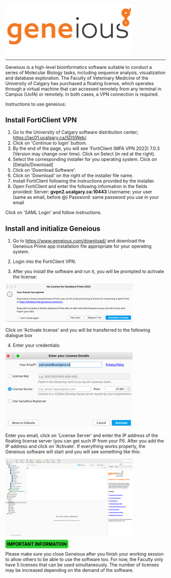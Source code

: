 
<img src="images/geneious_logo.png" alt="Geneious logo" width="400"/>

---
Geneious is a high-level bioinformatics software suitable to conduct a series of Molecular Biology tasks, including sequence analysis, visualization and database exploration.
The Faculty of Veterinary Medicine of the University of Calgary  has purchased a floating license, which operates through a virtual machine that can accessed remotely from any terminal in Campus (UofA) or remotely. In both cases, a VPN connection is required.

Instructions to use geneious:

## Install FortiClient VPN

1. Go to the University of Calgary software distribution center;  https://iac01.ucalgary.ca/SDSWeb/.
2. Click on 'Continue to login' buttom.
3. By the end of the page, you will see 'FortiClient (MFA VPN 2022) 7.0.3 (Version may change over time). Click on Select (in red at the right).
4. Select the corresponding installer for you operating system. Click on [Details/Download]
5. Click on 'Download Software'.
6. Click on 'Download' on the right of the installer file name.
7. Install FortiClient following the instructions provided by the installer.
8. Open FortiClient and enter the following information in the fields provided:
   Server: **gvpn2.ucalgary.ca:10443**
   Username: your user (same as email, before @)
   Password: same password you use in your email

Click on 'SAML Login' and follow instructions.   

## Install and initialize Geneious

1. Go to https://www.geneious.com/download/ and download the Geneious Prime app installation file appropriate for your operating system.
   
2. Login into the FortiClient VPN.
   
3. After you install the software and run it, you will be prompted to activate the license:

<img src="images/activateLicense.png" alt="License activation box" width="400">

Click on 'Activate license' and you will be transferred to the following dialogue box

4. Enter your credentials:
   
<img src="images/IPaddressPrompt.png" alt="IPaddressPrompt" width="400">

Enter you email, click on 'License Server' and enter the IP address of the floating license server (you can get such IP from your PI). After you add the IP address and click on 'Activate'. If everything works properly, the Geneious software will start and you will see something like this:

<img SRC="images/geneious_GUI.png" alt="Geneious GUI" width="400">

<span style="background-color: limegreen; color: black; padding: 5px; border-radius: 5px; font-weight: bold;">IMPORTANT INFORMATION</span>

Please make sure you close Geneious after you finish your working session to allow others to be able to use the software too. For now, the Faculty only have 5 licenses that can be used simultaneously. The number of licenses may be increased depending on the demand of the software.
